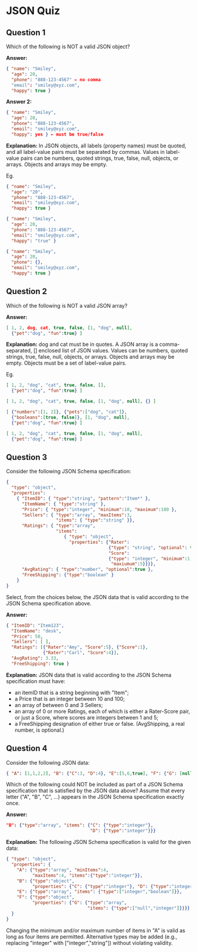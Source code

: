 JSON Quiz 
===============

Question 1
--------------------
Which of the following is NOT a valid JSON object? 

**Answer:** 
```json
{ "name": "Smiley",
  "age": 20,
  "phone": "888-123-4567" ← no comma
  "email": "smiley@xyz.com",
  "happy": true }
```
**Answer 2:**
```json
{ "name": "Smiley",
  "age": 20,
  "phone": "888-123-4567",
  "email": "smiley@xyz.com",
  "happy": yes } ← must be true/false
```

**Explanation:** 
In JSON objects, all labels (property names) must be quoted, and all label-value pairs must be separated by commas. Values in label-value pairs can be numbers, quoted strings, true, false, null, objects, or arrays. Objects and arrays may be empty.

Eg.
```json
{ "name": "Smiley",
  "age": "20",
  "phone": "888-123-4567",
  "email": "smiley@xyz.com",
  "happy": true }
```
```json
{ "name": "Smiley",
  "age": 20,
  "phone": "888-123-4567",
  "email": "smiley@xyz.com",
  "happy": "true" }
```
```json
{ "name": "Smiley",
  "age": 20,
  "phone": {},
  "email": "smiley@xyz.com",
  "happy": true }
```

Question 2
------------------------
Which of the following is NOT a valid JSON array? 

**Answer:** 
```json
[ 1, 2, dog, cat, true, false, [1, "dog", null],
  {"pet":"dog", "fun":true} ] 
```
**Explanation:** dog and cat must be in quotes. A JSON array is a comma-separated, [] enclosed list of JSON values. Values can be numbers, quoted strings, true, false, null, objects, or arrays. Objects and arrays may be empty. Objects must be a set of label-value pairs.

Eg.
```json
[ 1, 2, "dog", "cat", true, false, [],
  {"pet":"dog", "fun":true} ]
```
```json
[ 1, 2, "dog", "cat", true, false, [1, "dog", null], {} ]
```
```json
[ {"numbers":[1, 2]}, {"pets":["dog", "cat"]},
  {"booleans":[true, false]}, [1, "dog", null],
  {"pet":"dog", "fun":true} ]
```
```json
[ 1, 2, "dog", "cat", true, false, [1, "dog", null],
  {"pet":"dog", "fun":true} ]
```

Question 3
--------------------
Consider the following JSON Schema specification: 
```json
{
  "type": "object",
  "properties":
    { "ItemID": { "type":"string", "pattern":"Item*" },
      "ItemName": { "type":"string" },
      "Price": { "type":"integer", "minimum":10, "maximum":100 },
      "Sellers": { "type":"array", "maxItems":3,
                   "items": { "type":"string" }},
      "Ratings": { "type":"array",
                   "items":
                      { "type": "object",
                        "properties": {"Rater":
                                       {"type": "string", "optional": true},
                                       "Score":
                                       {"type": "integer", "minimum":1,
                                        "maxiumum":5}}}},
      "AvgRating": { "type":"number", "optional":true },
      "FreeShipping": {"type":"boolean" }
    }
}
```
Select, from the choices below, the JSON data that is valid according to the JSON Schema specification above. 

**Answer:** 
```json
{ "ItemID": "Item123",
  "ItemName": "desk",
  "Price": 50,
  "Sellers": [ ],
  "Ratings": [{"Rater":"Amy", "Score":5}, {"Score":1},
              {"Rater":"Carl", "Score":4}],
  "AvgRating": 3.33,
  "FreeShipping": true }
```
**Explanation:** 
JSON data that is valid according to the JSON Schema specification must have: 
* an itemID that is a string beginning with "Item"; 
* a Price that is an integer between 10 and 100; 
* an array of between 0 and 3 Sellers; 
* an array of 0 or more Ratings, each of which is either a Rater-Score pair, or just a Score, where scores are integers between 1 and 5; 
* a FreeShipping designation of either true or false. (AvgShipping, a real number, is optional.)

Question 4
------------------------
Consider the following JSON data: 
```json
{ "A": [1,1,2,2], "B": {"C":3, "D":4}, "E":[5,6,true], "F": {"G": [null,7]} }
```
Which of the following could NOT be included as part of a JSON Schema specification that is satisfied by the JSON data above? Assume that every letter ("A", "B", "C", ...) appears in the JSON Schema specification exactly once. 

**Answer:**
```json
"B": {"type":"array", "items": {"C": {"type":"integer"},
                                "D": {"type":"integer"}}}
```
**Explanation:**
The following JSON Schema specification is valid for the given data: 
```json
{ "type": "object",
  "properties": {
    "A": {"type":"array", "minItems":4,
          "maxItems":4, "items":{"type":"integer"}},
    "B": {"type":"object",
          "properties": {"C": {"type":"integer"}, "D": {"type":"integer"}}},
    "E": {"type":"array", "items": {"type":["integer","boolean"]}},
    "F": {"type":"object",
          "properties": {"G": {"type":"array",
                               "items": {"type":["null","integer"]}}}}
  }
}
```
Changing the minimum and/or maximum number of items in "A" is valid as long as four items are permitted. Alternative types may be added (e.g., replacing "integer" with ["integer","string"]) without violating validity. 

